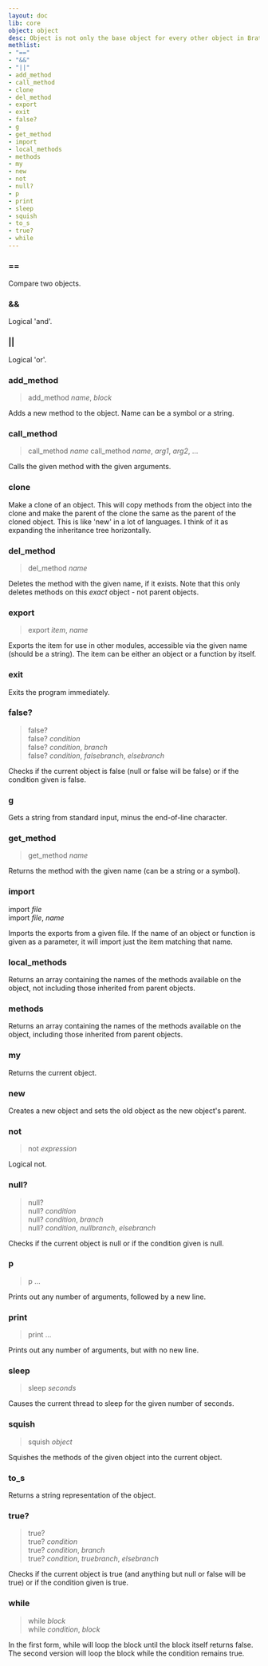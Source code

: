 ```yaml
---
layout: doc
lib: core
object: object
desc: Object is not only the base object for every other object in Brat, it is also the top-level object. These two ideas put together mean you can use any of object's methods anywhere.
methlist:
- "=="
- "&&"
- "||"
- add_method
- call_method
- clone
- del_method
- export
- exit
- false?
- g
- get_method
- import
- local_methods
- methods
- my
- new
- not
- null?
- p
- print
- sleep
- squish
- to_s
- true?
- while
---
```


### ==

Compare two objects.

### &&

Logical 'and'.

### ||

Logical 'or'.

### add\_method
>add\_method _name_, _block_

Adds a new method to the object. Name can be a symbol or a string.

### call\_method
>call\_method _name_
>call\_method _name_, _arg1_, _arg2_, ...

Calls the given method with the given arguments.

### clone

Make a clone of an object. This will copy methods from the object into the clone and make the parent of the clone the same as the parent of the cloned object. This is like 'new' in a lot of languages. I think of it as expanding the inheritance tree horizontally.

### del\_method
>del\_method _name_

Deletes the method with the given name, if it exists. Note that this only deletes methods on this _exact_ object - not parent objects.

### export
>export _item_, _name_

Exports the item for use in other modules, accessible via the given name (should be a string). The item can be either an object or a function by itself.

### exit

Exits the program immediately.

### false?  
>false?  
>false? _condition_  
>false? _condition_, _branch_  
>false? _condition_, _falsebranch_, _elsebranch_

Checks if the current object is false (null or false will be false) or if the condition given is false.

### g

Gets a string from standard input, minus the end-of-line character.

### get\_method
>get\_method _name_

Returns the method with the given name (can be a string or a symbol).

### import
import _file_  
import _file_, _name_

Imports the exports from a given file. If the name of an object or function is given as a parameter, it will import just the item matching that name.

### local\_methods

Returns an array containing the names of the methods available on the object, not including those inherited from parent objects.

### methods

Returns an array containing the names of the methods available on the object, including those inherited from parent objects.

### my

Returns the current object.

### new

Creates a new object and sets the old object as the new object's parent.

### not
>not _expression_

Logical not.

### null?
>null?  
>null? _condition_  
>null? _condition_, _branch_  
>null? _condition_, _nullbranch_, _elsebranch_

Checks if the current object is null or if the condition given is null.

### p
>p ...

Prints out any number of arguments, followed by a new line.

### print
>print ...

Prints out any number of arguments, but with no new line.

### sleep
>sleep _seconds_

Causes the current thread to sleep for the given number of seconds.

### squish
>squish _object_

Squishes the methods of the given object into the current object.

### to\_s

Returns a string representation of the object.

### true?
>true?  
>true? _condition_  
>true? _condition_, _branch_  
>true? _condition_, _truebranch_, _elsebranch_

Checks if the current object is true (and anything but null or false will be true) or if the condition given is true.

### while
>while _block_  
>while _condition_, _block_

In the first form, while will loop the block until the block itself returns false. The second version will loop the block while the condition remains true.
